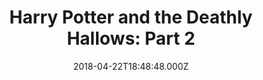 ---
title: "Harry Potter and the Deathly Hallows: Part 2"
year: 2011
date: 2018-04-22T18:48:48.000Z
permalink: /almanac/movies/2018-04-22-harry-potter-and-the-deathly-hallows-part-2/index.html
rating: 3
tmdbid: 12445
---